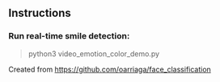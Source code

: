 

## Instructions

### Run real-time smile detection:
> python3 video_emotion_color_demo.py


Created from https://github.com/oarriaga/face_classification
